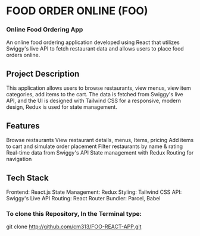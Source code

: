 # FOOD ORDER ONLINE (FOO)
### Online Food Ordering App
An online food ordering application developed using React that utilizes Swiggy's live API to fetch restaurant data and allows users to place food orders online.

## Project Description
This application allows users to browse restaurants, view menus, view item categories, add items to the cart. 
The data is fetched from Swiggy's live API, and the UI is designed with Tailwind CSS for a responsive, modern design, Redux is used for state management.

##  Features
Browse restaurants
View restaurant details, menus, Items, pricing
Add items to cart and simulate order placement
Filter restaurants by name & rating
Real-time data from Swiggy's API
State management with Redux
Routing for navigation

## Tech Stack
Frontend: React.js
State Management: Redux
Styling: Tailwind CSS
API: Swiggy's Live API
Routing: React Router
Bundler: Parcel, Babel

### To clone this Repository, In the Terminal type:
git clone http://github.com/cm313/FOO-REACT-APP.git
